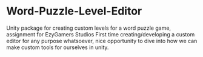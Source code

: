 # Word-Puzzle-Level-Editor
Unity package for creating custom levels for a word puzzle game, assignment for EzyGamers Studios
First time creating/developing a custom editor for any purpose whatsoever, nice opportunity to dive into how we can make custom tools for ourselves in unity.
